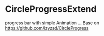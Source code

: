 # CircleProgressExtend
progress bar with simple Animation …
Base on https://github.com/lzyzsd/CircleProgress
